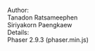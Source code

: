 Author:<br>
	Tanadon Ratsameephen<br>
	Siriyakorn Paengkaew<br>
Details:<br>
	Phaser 2.9.3 (phaser.min.js)<br>
